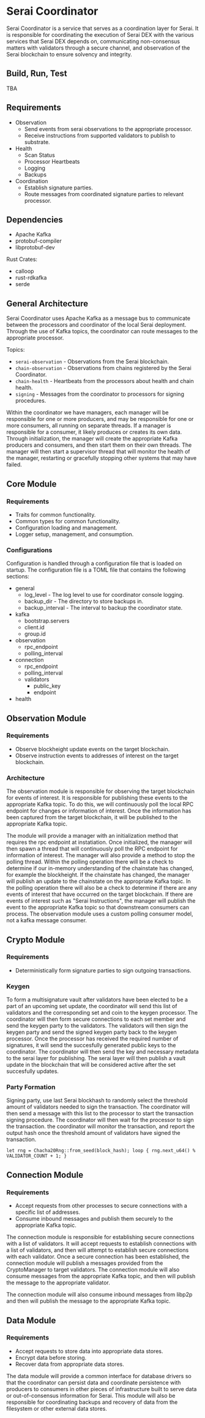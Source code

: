 # Serai Coordinator

Serai Coordinator is a service that serves as a coordination layer for Serai. It is responsible for coordinating the execution of Serai DEX with the various services that Serai DEX depends on, communicating non-consensus matters with validators through a secure channel, and observation of the Serai blockchain to ensure solvency and integrity.

## Build, Run, Test

TBA

## Requirements

* Observation
  * Send events from serai observations to the appropriate processor.
  * Receive instructions from supported validators to publish to substrate.
* Health
  * Scan Status
  * Processor Heartbeats
  * Logging
  * Backups
* Coordination
  * Establish signature parties.
  * Route messages from coordinated signature parties to relevant processor.

## Dependencies

* Apache Kafka
* protobuf-compiler
* libprotobuf-dev

Rust Crates:

* calloop
* rust-rdkafka
* serde


## General Architecture

Serai Coordinator uses Apache Kafka as a message bus to communicate between the processors and coordinator of the local Serai deployment. Through the use of Kafka topics, the coordinator can route messages to the appropriate processor.

Topics:

* `serai-observation` - Observations from the Serai blockchain.
* `chain-observation` - Observations from chains registered by the Serai Coordinator.
* `chain-health` - Heartbeats from the processors about health and chain health.
* `signing` - Messages from the coordinator to processors for signing procedures.

Within the coordinator we have managers, each manager will be responsible for one or more producers, and may be responsible for one or more consumers, all running on separate threads. If a manager is responsible for a consumer, it likely produces or creates its own data. Through initialization, the manager will create the appropriate Kafka producers and consumers, and then start them on their own threads. The manager will then start a supervisor thread that will monitor the health of the manager, restarting  or gracefully stopping other systems   that may have failed.


## Core Module

### Requirements

* Traits for common functionality.
* Common types for common functionality.
* Configuration loading and management.
* Logger setup, management, and consumption.


### Configurations

Configuration is handled through a configuration file that is loaded on startup. The configuration file is a TOML file that contains the following sections:

* general
  * log_level - The log level to use for coordinator console logging.
  * backup_dir - The directory to store backups in.
  * backup_interval - The interval to backup the coordinator state.
* kafka
  * bootstrap.servers
  * client.id
  * group.id
* observation
  * rpc_endpoint
  * polling_interval
* connection
  * rpc_endpoint
  * polling_interval
  * validators
    * public_key
    * endpoint
* health 


## Observation Module

### Requirements

* Observe blockheight update events on the target blockchain.
* Observe instruction events to addresses of interest on the target blockchain.

### Architecture

The observation module is responsible for observing the target blockchain for events of interest. It is responsible for publishing these events to the appropriate Kafka topic. To do this, we will continuously poll the local RPC endpoint for changes or information of interest. Once the information has been captured from the target blockchain, it will be published to the appropriate Kafka topic.

The module will provide a manager with an initialization method that requires the rpc endpoint at instatiation. Once initialized, the manager will then spawn a thread that will continuously poll the RPC endpoint for information of interest. The manager will also provide a method to stop the polling thread. Within the polling operation there will be a check to determine if our in-memory understanding of the chainstate has changed, for example the blockheight. If the chainstate has changed, the manager will publish an update to the chainstate on the appropriate Kafka topic. In the polling operation there will also be a check to determine if there are any events of interest that have occurred on the target blockchain. If there are events of interest such as "Serai Instructions", the manager will publish the event to the appropriate Kafka topic so that downstream consumers can process. The observation module uses a custom polling consumer model, not a kafka message consumer.

## Crypto Module

### Requirements

* Deterministically form signature parties to sign outgoing transactions.

### Keygen

To form a multisignature vault after validators have been elected to be a part of an upcoming set update, the coordinator will send this list of validators and the corresponding set and coin to the keygen processor. The coordinator will then form secure connections to each set member and send the keygen party to the validators. The validators will then sign the keygen party and send the signed keygen party back to the keygen processor. Once the processor has received the required number of signatures, it will send the succesfully generated public keys to the coordinator. The coordinator will then send the key and necessary metadata to the serai layer for publishing. The serai layer will then publish a vault update in the blockchain that will be considered active after the set succesfully updates. 

### Party Formation

Signing party, use last Serai blockhash to randomly select the threshold amount of validators needed to sign the transaction. The coordinator will then send a message with this list to the processor to start the transaction signing procedure. The coordinator will then wait for the processor to sign the transaction. the coordinator will monitor the transaction, and report the output hash once the threshold amount of validators have signed the transaction.

```
let rng = Chacha20Rng::from_seed(block_hash); loop { rng.next_u64() % VALIDATOR_COUNT + 1; }
```

## Connection Module

### Requirements

* Accept requests from other processes to secure connections with a specific list of addresses.
* Consume inbound messages and publish them securely to the appropriate Kafka topic.

The connection module is responsible for establishing secure connections with a list of validators. It will accept requests to establish connections with a list of validators, and then will attempt to establish secure connections with each validator. Once a secure connection has been established, the connection module will publish a messages provided from the CryptoManager to target validators. The connection module will also consume messages from the appropriate Kafka topic, and then will publish the message to the appropriate validator. 

The connection module will also consume inbound messages from libp2p and then will publish the message to the appropriate Kafka topic. 

## Data Module

### Requirements

* Accept requests to store data into appropriate data stores.
* Encrypt data before storing.
* Recover data from appropriate data stores.


The data module will provide a common interface for database drivers so that the coordinator can persist data and coordinate persistence with producers to consumers in other pieces of infrastructure built to serve data or out-of-consensus information for Serai. This module will also be responsible for coordinating backups and recovery of data from the filesystem or other external data stores.
 
